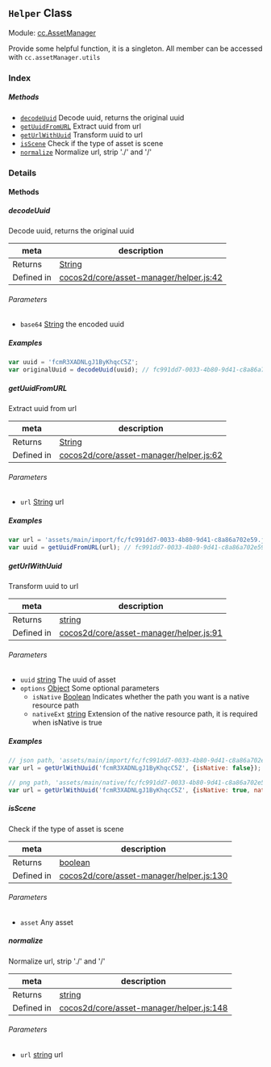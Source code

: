 ## `Helper` Class



Module: [cc.AssetManager](../modules/cc.AssetManager.md)


Provide some helpful function, it is a singleton. All member can be accessed with `cc.assetManager.utils`



### Index



##### Methods

  - [`decodeUuid`](#decodeuuid) Decode uuid, returns the original uuid
  - [`getUuidFromURL`](#getuuidfromurl) Extract uuid from url
  - [`getUrlWithUuid`](#geturlwithuuid) Transform uuid to url
  - [`isScene`](#isscene) Check if the type of asset is scene
  - [`normalize`](#normalize) Normalize url, strip './' and '/'



### Details




<!-- Method Block -->
#### Methods


##### decodeUuid

Decode uuid, returns the original uuid

| meta | description |
|------|-------------|
| Returns | <a href="https://developer.mozilla.org/en/JavaScript/Reference/Global_Objects/String" class="crosslink external" target="_blank">String</a> 
| Defined in | [cocos2d/core/asset-manager/helper.js:42](https://github.com/cocos-creator/engine/blob/26031bddd1aecdbf9bbdebe19ecaa672b1c35061/cocos2d/core/asset-manager/helper.js#L42) |

###### Parameters
- `base64` <a href="https://developer.mozilla.org/en/JavaScript/Reference/Global_Objects/String" class="crosslink external" target="_blank">String</a> the encoded uuid

##### Examples

```js
var uuid = 'fcmR3XADNLgJ1ByKhqcC5Z';
var originalUuid = decodeUuid(uuid); // fc991dd7-0033-4b80-9d41-c8a86a702e59
```

##### getUuidFromURL

Extract uuid from url

| meta | description |
|------|-------------|
| Returns | <a href="https://developer.mozilla.org/en/JavaScript/Reference/Global_Objects/String" class="crosslink external" target="_blank">String</a> 
| Defined in | [cocos2d/core/asset-manager/helper.js:62](https://github.com/cocos-creator/engine/blob/26031bddd1aecdbf9bbdebe19ecaa672b1c35061/cocos2d/core/asset-manager/helper.js#L62) |

###### Parameters
- `url` <a href="https://developer.mozilla.org/en/JavaScript/Reference/Global_Objects/String" class="crosslink external" target="_blank">String</a> url

##### Examples

```js
var url = 'assets/main/import/fc/fc991dd7-0033-4b80-9d41-c8a86a702e59.json';
var uuid = getUuidFromURL(url); // fc991dd7-0033-4b80-9d41-c8a86a702e59
```

##### getUrlWithUuid

Transform uuid to url

| meta | description |
|------|-------------|
| Returns | <a href="https://developer.mozilla.org/en/JavaScript/Reference/Global_Objects/String" class="crosslink external" target="_blank">string</a> 
| Defined in | [cocos2d/core/asset-manager/helper.js:91](https://github.com/cocos-creator/engine/blob/26031bddd1aecdbf9bbdebe19ecaa672b1c35061/cocos2d/core/asset-manager/helper.js#L91) |

###### Parameters
- `uuid` <a href="https://developer.mozilla.org/en/JavaScript/Reference/Global_Objects/String" class="crosslink external" target="_blank">string</a> The uuid of asset
- `options` <a href="https://developer.mozilla.org/en/JavaScript/Reference/Global_Objects/Object" class="crosslink external" target="_blank">Object</a> Some optional parameters
	- `isNative` <a href="https://developer.mozilla.org/en/JavaScript/Reference/Global_Objects/Boolean" class="crosslink external" target="_blank">Boolean</a> Indicates whether the path you want is a native resource path
	- `nativeExt` <a href="https://developer.mozilla.org/en/JavaScript/Reference/Global_Objects/String" class="crosslink external" target="_blank">string</a> Extension of the native resource path, it is required when isNative is true

##### Examples

```js
// json path, 'assets/main/import/fc/fc991dd7-0033-4b80-9d41-c8a86a702e59.json';
var url = getUrlWithUuid('fcmR3XADNLgJ1ByKhqcC5Z', {isNative: false});

// png path, 'assets/main/native/fc/fc991dd7-0033-4b80-9d41-c8a86a702e59.png';
var url = getUrlWithUuid('fcmR3XADNLgJ1ByKhqcC5Z', {isNative: true, nativeExt: '.png'});
```

##### isScene

Check if the type of asset is scene

| meta | description |
|------|-------------|
| Returns | <a href="https://developer.mozilla.org/en/JavaScript/Reference/Global_Objects/Boolean" class="crosslink external" target="_blank">boolean</a> 
| Defined in | [cocos2d/core/asset-manager/helper.js:130](https://github.com/cocos-creator/engine/blob/26031bddd1aecdbf9bbdebe19ecaa672b1c35061/cocos2d/core/asset-manager/helper.js#L130) |

###### Parameters
- `asset` Any asset


##### normalize

Normalize url, strip './' and '/'

| meta | description |
|------|-------------|
| Returns | <a href="https://developer.mozilla.org/en/JavaScript/Reference/Global_Objects/String" class="crosslink external" target="_blank">string</a> 
| Defined in | [cocos2d/core/asset-manager/helper.js:148](https://github.com/cocos-creator/engine/blob/26031bddd1aecdbf9bbdebe19ecaa672b1c35061/cocos2d/core/asset-manager/helper.js#L148) |

###### Parameters
- `url` <a href="https://developer.mozilla.org/en/JavaScript/Reference/Global_Objects/String" class="crosslink external" target="_blank">string</a> url




